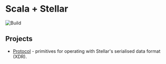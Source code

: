 # Scala + Stellar

![Build](https://github.com/Synesso/scala-stellar/workflows/Build/badge.svg?branch=master)

## Projects

* [Protocol](protocol) - primitives for operating with Stellar's serialised data format (XDR).